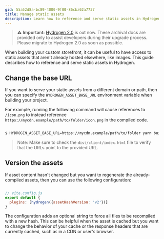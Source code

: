 ```yaml
---
gid: 55a52d8a-bc89-4000-9f00-86cba62a7737
title: Manage static assets
description: Learn how to reference and serve static assets in Hydrogen.
---
```


> ⚠️ **Important:** [Hydrogen 2.0](https://hydrogen.shopify.dev) is out now. These archival docs are provided only to assist developers during their upgrade process. Please migrate to Hydrogen 2.0 as soon as possible.

When building your custom storefront, it can be useful to have access to static assets that aren't already hosted elsewhere, like images. This guide describes how to reference and serve static assets in Hydrogen.

## Change the base URL

If you want to serve your static assets from a different domain or path, then you can specify the `HYDROGEN_ASSET_BASE_URL` environment variable when building your project.

For example, running the following command will cause references to `/icon.png` to instead reference `https://mycdn.example/path/to/folder/icon.png` in the compiled code.

```bash

$ HYDROGEN_ASSET_BASE_URL=https://mycdn.example/path/to/folder yarn build
```



> Note:
> Make sure to check the `dist/client/index.html` file to verify that the URLs point to the provided URL.

## Version the assets

If asset content hasn't changed but you want to regenerate the already-compiled assets, then you can use the following configuration:

```js

// vite.config.js
export default {
  plugins: [hydrogen({assetHashVersion: 'v2'})]
}
```



The configuration adds an optional string to force all files to be recompiled with a new hash. This can be helpful when the asset is cached but you want to change the behavior of your cache or the response headers that are currently cached, such as in a CDN or user's browser.
